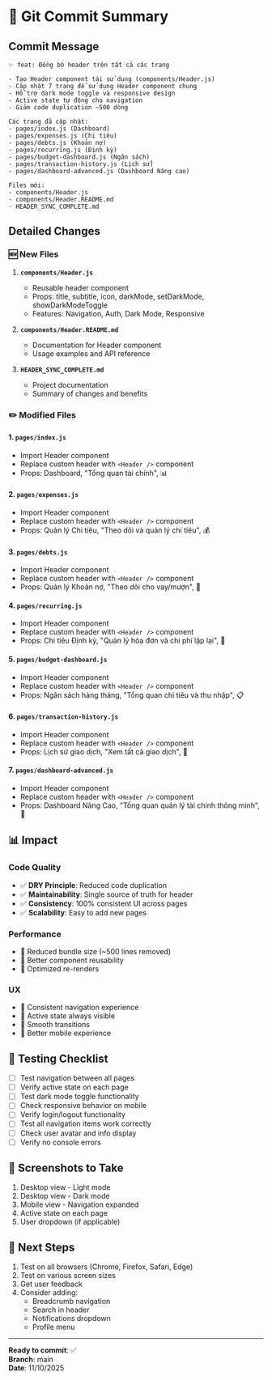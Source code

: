 # 🎯 Git Commit Summary

## Commit Message

```
✨ feat: Đồng bộ header trên tất cả các trang

- Tạo Header component tái sử dụng (components/Header.js)
- Cập nhật 7 trang để sử dụng Header component chung
- Hỗ trợ dark mode toggle và responsive design
- Active state tự động cho navigation
- Giảm code duplication ~500 dòng

Các trang đã cập nhật:
- pages/index.js (Dashboard)
- pages/expenses.js (Chi tiêu)
- pages/debts.js (Khoản nợ)
- pages/recurring.js (Định kỳ)
- pages/budget-dashboard.js (Ngân sách)
- pages/transaction-history.js (Lịch sử)
- pages/dashboard-advanced.js (Dashboard Nâng cao)

Files mới:
- components/Header.js
- components/Header.README.md
- HEADER_SYNC_COMPLETE.md
```

## Detailed Changes

### 🆕 New Files
1. **`components/Header.js`**
   - Reusable header component
   - Props: title, subtitle, icon, darkMode, setDarkMode, showDarkModeToggle
   - Features: Navigation, Auth, Dark Mode, Responsive

2. **`components/Header.README.md`**
   - Documentation for Header component
   - Usage examples and API reference

3. **`HEADER_SYNC_COMPLETE.md`**
   - Project documentation
   - Summary of changes and benefits

### ✏️ Modified Files

#### 1. `pages/index.js`
- Import Header component
- Replace custom header with `<Header />` component
- Props: Dashboard, "Tổng quan tài chính", 📊

#### 2. `pages/expenses.js`
- Import Header component
- Replace custom header with `<Header />` component
- Props: Quản lý Chi tiêu, "Theo dõi và quản lý chi tiêu", 💰

#### 3. `pages/debts.js`
- Import Header component
- Replace custom header with `<Header />` component
- Props: Quản lý Khoản nợ, "Theo dõi cho vay/mượn", 📝

#### 4. `pages/recurring.js`
- Import Header component
- Replace custom header with `<Header />` component
- Props: Chi tiêu Định kỳ, "Quản lý hóa đơn và chi phí lặp lại", 🔄

#### 5. `pages/budget-dashboard.js`
- Import Header component
- Replace custom header with `<Header />` component
- Props: Ngân sách hàng tháng, "Tổng quan chi tiêu và thu nhập", 📋

#### 6. `pages/transaction-history.js`
- Import Header component
- Replace custom header with `<Header />` component
- Props: Lịch sử giao dịch, "Xem tất cả giao dịch", 📜

#### 7. `pages/dashboard-advanced.js`
- Import Header component
- Replace custom header with `<Header />` component
- Props: Dashboard Nâng Cao, "Tổng quan quản lý tài chính thông minh", 🚀

## 📊 Impact

### Code Quality
- ✅ **DRY Principle**: Reduced code duplication
- ✅ **Maintainability**: Single source of truth for header
- ✅ **Consistency**: 100% consistent UI across pages
- ✅ **Scalability**: Easy to add new pages

### Performance
- 🚀 Reduced bundle size (~500 lines removed)
- 🚀 Better component reusability
- 🚀 Optimized re-renders

### UX
- 🎨 Consistent navigation experience
- 🎨 Active state always visible
- 🎨 Smooth transitions
- 🎨 Better mobile experience

## 🧪 Testing Checklist

- [ ] Test navigation between all pages
- [ ] Verify active state on each page
- [ ] Test dark mode toggle functionality
- [ ] Check responsive behavior on mobile
- [ ] Verify login/logout functionality
- [ ] Test all navigation items work correctly
- [ ] Check user avatar and info display
- [ ] Verify no console errors

## 📱 Screenshots to Take

1. Desktop view - Light mode
2. Desktop view - Dark mode
3. Mobile view - Navigation expanded
4. Active state on each page
5. User dropdown (if applicable)

## 🎯 Next Steps

1. Test on all browsers (Chrome, Firefox, Safari, Edge)
2. Test on various screen sizes
3. Get user feedback
4. Consider adding:
   - Breadcrumb navigation
   - Search in header
   - Notifications dropdown
   - Profile menu

---

**Ready to commit**: ✅  
**Branch**: main  
**Date**: 11/10/2025
